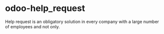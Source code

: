 # odoo-help_request
Help request is an obligatory solution in every company with a large number of employees and not only.
